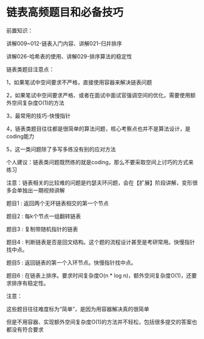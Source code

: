 # 链表高频题目和必备技巧

前置知识：

讲解009~012-链表入门内容、讲解021-归并排序

讲解026-哈希表的使用、讲解029-排序算法的稳定性

链表类题目注意点：

1，如果笔试中空间要求不严格，直接使用容器来解决链表问题

2，如果笔试中空间要求严格、或者在面试中面试官强调空间的优化，需要使用额外空间复杂度O(1)的方法

3，最常用的技巧-快慢指针

4，链表类题目往往都是很简单的算法问题，核心考察点也并不是算法设计，是coding能力

5，这一类问题除了多写多练没有别的应对方法

个人建议：链表类问题既然练的就是coding，那么不要采取空间上讨巧的方式来练习

注意：链表相关的比较难的问题是约瑟夫环问题，会在【扩展】阶段讲解，变形很多会单独出一期视频讲解

题目1 : 返回两个无环链表相交的第一个节点

题目2 : 每k个节点一组翻转链表

题目3 : 复制带随机指针的链表

题目4 : 判断链表是否是回文结构。这个题的流程设计甚至是考研常用。快慢指针找中点。

题目5 : 返回链表的第一个入环节点。快慢指针找中点。

题目6 : 在链表上排序。要求时间复杂度O(n * log n)，额外空间复杂度O(1)，还要求排序有稳定性。

注意：

这些题目往往难度标为“简单”，是因为用容器解决真的很简单

但是不用容器、实现额外空间复杂度O(1)的方法并不轻松，包括很多提交的答案也都没有符合要求

